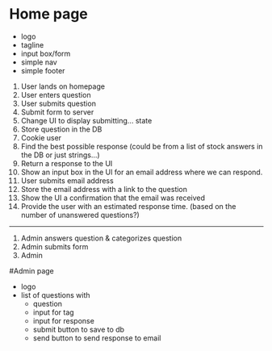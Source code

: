 # Home page
- logo
- tagline
- input box/form
- simple nav
- simple footer

1. User lands on homepage
2. User enters question
3. User submits question
4. Submit form to server
5. Change UI to display submitting... state
6. Store question in the DB
7. Cookie user
7. Find the best possible response (could be from a list of stock answers in the DB or just strings...)
8. Return a response to the UI
9. Show an input box in the UI for an email address where we can respond.
10. User submits email address
11. Store the email address with a link to the question
12. Show the UI a confirmation that the email was received
13. Provide the user with an estimated response time. (based on the number of unanswered questions?)
---
1. Admin answers question & categorizes question
2. Admin submits form
3. Admin 


#Admin page
- logo
- list of questions with 
	- question
	- input for tag
	- input for response
	- submit button to save to db
	- send button to send response to email



